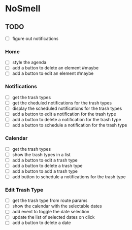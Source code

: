 # NoSmell

## TODO

- [ ] figure out notifications

### Home
- [ ] style the agenda
- [ ] add a button to delete an element #maybe
- [ ] add a button to edit an element #maybe

### Notifications
- [ ] get the trash types
- [ ] get the cheduled notifications for the trash types
- [ ] display the scheduled notifications for the trash types
- [ ] add a button to edit a notification for the trash type
- [ ] add a button to delete a notification for the trash type
- [ ] add a button to schedule a notification for the trash type

### Calendar
- [ ] get the trash types
- [ ] show the trash types in a list
- [ ] add a button to edit a trash type
- [ ] add a button to delete a trash type
- [ ] add a button to add a trash type
- [ ] add button to schedule a notifications for the trash type

### Edit Trash Type
- [ ] get the trash type from route params
- [ ] show the calendar with the selectable dates
- [ ] add event to toggle the date selection
- [ ] update the list of selected dates on click
- [ ] add a button to delete a date